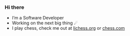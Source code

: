 ### Hi there 

- I’m a Software Developer
- Working on the next big thing ☄
- I play chess, check me out at [lichess.org](https://lichess.org/@/Hopertz) or [chess.com](https://www.chess.com/member/hopertz)

<br>




